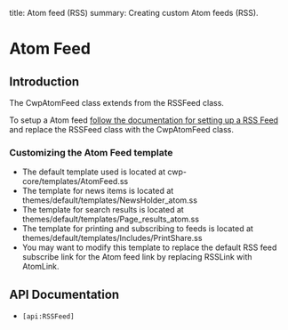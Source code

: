 title: Atom feed (RSS)
summary: Creating custom Atom feeds (RSS).

# Atom Feed

## Introduction

The CwpAtomFeed class extends from the RSSFeed class.


To setup a Atom feed [follow the documentation for setting up a RSS Feed](https://docs.silverstripe.org/en/3.1/developer_guides/integration/rssfeed/) 
and replace the RSSFeed class with the CwpAtomFeed class.

### Customizing the Atom Feed template

 - The default template used is located at cwp-core/templates/AtomFeed.ss
 - The template for news items is located at themes/default/templates/NewsHolder_atom.ss
 - The template for search results is located at themes/default/templates/Page_results_atom.ss
 - The template for printing and subscribing to feeds is located at themes/default/templates/Includes/PrintShare.ss
 - You may want to modify this template to replace the default RSS feed subscribe link for the Atom feed link by replacing
RSSLink with AtomLink.

## API Documentation

* `[api:RSSFeed]`
